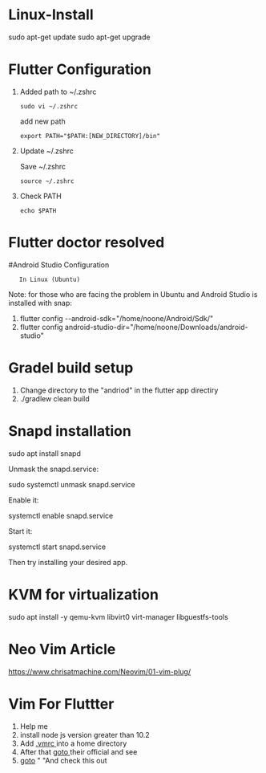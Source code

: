 # Linux-Install
  sudo apt-get update
  sudo apt-get upgrade


# Flutter Configuration

<ol>
<li><p>Added path to ~/.zshrc  </p>

<p><code>sudo vi ~/.zshrc</code></p>

<p>add new path </p>

<pre class="lang-sh s-code-block hljs bash"><code><span class="hljs-built_in">export</span> PATH=<span class="hljs-string">"<span class="hljs-variable">$PATH</span>:[NEW_DIRECTORY]/bin"</span>
</code></pre></li>
<li><p>Update ~/.zshrc </p>

<p>Save ~/.zshrc  </p>

<p><code>source ~/.zshrc</code></p></li>
<li><p>Check PATH</p>

<p><code>echo $PATH</code></p></li>
</ol>


# Flutter doctor resolved
#Android Studio Configuration
       
       In Linux (Ubuntu)

Note: for those who are facing the problem in Ubuntu and Android Studio is installed with snap:
 <ol>
      <li> flutter config --android-sdk="/home/noone/Android/Sdk/"</li>
      <li> flutter config android-studio-dir="/home/noone/Downloads/android-studio"</li>
      </ol>
      

      
# Gradel build setup
<ol>
<li>Change directory to the "andriod" in the flutter app directiry  </li>  
<li>./gradlew clean build  </li>
</ol>



# Snapd installation 
sudo apt install snapd   


  Unmask the snapd.service:

sudo systemctl unmask snapd.service

  Enable it:

systemctl enable snapd.service

  Start it:

systemctl start snapd.service

  Then try installing your desired app.

# KVM for virtualization
sudo apt install -y qemu-kvm libvirt0 virt-manager libguestfs-tools
# Neo Vim Article
https://www.chrisatmachine.com/Neovim/01-vim-plug/


# Vim For Fluttter
<ol>
<li>Help me  </li>
  <li>install node js version greater than 10.2 </li>
  <li>Add <a href="https://github.com/NomansKO/Linux-Install/blob/main/vimrc%20default">.vmrc </a> into a home directory</li>
   <li>After that <a href="https://github.com/NomansKO/coc.nvim">goto </a> their official and see </li>
  <li> <a href="https://dev.to/tavanarad/vim-as-a-flutter-ide-4p16"> goto</a> " "And check this out </li>  
 

</ol>
